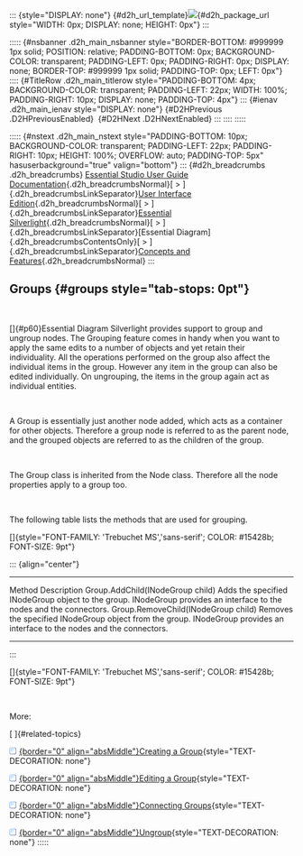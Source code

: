 ::: {style="DISPLAY: none"}
[](ms-xhelp:///?Id=d2h_url_template){#d2h_url_template}![](!package_url!){#d2h_package_url style="WIDTH: 0px; DISPLAY: none; HEIGHT: 0px"}
:::

::::: {#nsbanner .d2h_main_nsbanner style="BORDER-BOTTOM: #999999 1px solid; POSITION: relative; PADDING-BOTTOM: 0px; BACKGROUND-COLOR: transparent; PADDING-LEFT: 0px; PADDING-RIGHT: 0px; DISPLAY: none; BORDER-TOP: #999999 1px solid; PADDING-TOP: 0px; LEFT: 0px"}
:::: {#TitleRow .d2h_main_titlerow style="PADDING-BOTTOM: 4px; BACKGROUND-COLOR: transparent; PADDING-LEFT: 22px; WIDTH: 100%; PADDING-RIGHT: 10px; DISPLAY: none; PADDING-TOP: 4px"}
::: {#ienav .d2h_main_ienav style="DISPLAY: none"}
[](ms-xhelp:///?Id=6f4a0e5e-48dc-4dc3-87e7-705426cf4ec2){#D2HPrevious .D2HPreviousEnabled}  [](ms-xhelp:///?Id=0c3044e5-1fdb-4f23-b73f-a73cd7caf33d){#D2HNext .D2HNextEnabled}
:::
::::
:::::

::::: {#nstext .d2h_main_nstext style="PADDING-BOTTOM: 10px; BACKGROUND-COLOR: transparent; PADDING-LEFT: 22px; PADDING-RIGHT: 10px; HEIGHT: 100%; OVERFLOW: auto; PADDING-TOP: 5px" hasuserbackground="true" valign="bottom"}
::: {#d2h_breadcrumbs .d2h_breadcrumbs}
[Essential Studio User Guide Documentation](ms-xhelp:///?Id=12457748-09e3-4d74-a240-8e049cedf030){.d2h_breadcrumbsNormal}[ \> ]{.d2h_breadcrumbsLinkSeparator}[User Interface Edition](ms-xhelp:///?Id=c29296b7-531c-413b-a0ec-488ca1f7f669){.d2h_breadcrumbsNormal}[ \> ]{.d2h_breadcrumbsLinkSeparator}[Essential Silverlight](ms-xhelp:///?Id=66221bd1-ba2e-43c2-94a7-618f50e01d24){.d2h_breadcrumbsNormal}[ \> ]{.d2h_breadcrumbsLinkSeparator}[Essential Diagram]{.d2h_breadcrumbsContentsOnly}[ \> ]{.d2h_breadcrumbsLinkSeparator}[Concepts and Features](ms-xhelp:///?Id=d592a058-dcc0-44a4-994e-e7901da8db52){.d2h_breadcrumbsNormal}
:::

## Groups {#groups style="tab-stops: 0pt"}

 

[]{#p60}Essential Diagram Silverlight provides support to group and ungroup nodes. The Grouping feature comes in handy when you want to apply the same edits to a number of objects and yet retain their individuality. All the operations performed on the group also affect the individual items in the group. However any item in the group can also be edited individually. On ungrouping, the items in the group again act as individual entities.

 

A Group is essentially just another node added, which acts as a container for other objects. Therefore a group node is referred to as the parent node, and the grouped objects are referred to as the children of the group.

 

The Group class is inherited from the Node class. Therefore all the node properties apply to a group too.

 

The following table lists the methods that are used for grouping.

[]{style="FONT-FAMILY: 'Trebuchet MS','sans-serif'; COLOR: #15428b; FONT-SIZE: 9pt"} 

::: {align="center"}
  ------------------------------------- ---------------------------------------------------------------------------------------------------------------------------
  Method                                Description
  Group.AddChild(INodeGroup child)      Adds the specified INodeGroup object to the group. INodeGroup provides an interface to the nodes and the connectors.
  Group.RemoveChild(INodeGroup child)   Removes the specified INodeGroup object from the group. INodeGroup provides an interface to the nodes and the connectors.
  ------------------------------------- ---------------------------------------------------------------------------------------------------------------------------
:::

[]{style="FONT-FAMILY: 'Trebuchet MS','sans-serif'; COLOR: #15428b; FONT-SIZE: 9pt"} 

 

More:

[ ]{#related-topics}

[![](button.gif){border="0" align="absMiddle"}Creating a Group](ms-xhelp:///?Id=0c3044e5-1fdb-4f23-b73f-a73cd7caf33d){style="TEXT-DECORATION: none"}

[![](button.gif){border="0" align="absMiddle"}Editing a Group](ms-xhelp:///?Id=d9d7ac92-8999-4187-8612-df9dc0f58aed){style="TEXT-DECORATION: none"}

[![](button.gif){border="0" align="absMiddle"}Connecting Groups](ms-xhelp:///?Id=b45b3494-65e9-44de-b3d7-3ea75acf79c2){style="TEXT-DECORATION: none"}

[![](button.gif){border="0" align="absMiddle"}Ungroup](ms-xhelp:///?Id=8c9c9f51-3f17-4ed4-bc2a-92ba54b8aa96){style="TEXT-DECORATION: none"}
:::::
